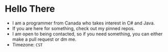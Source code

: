 # Hello There
* I am a programmer from Canada who takes interest in C# and Java.
* If you are here for something, check out my pinned repos.
* I am open to being contacted, so if you need something, you can either make a pull request or dm me.
* Timezone: `CST`
